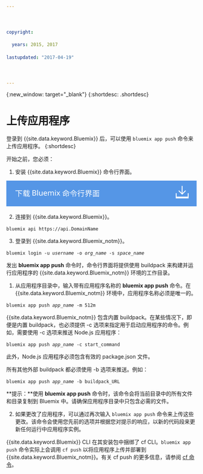 ```yaml
---



copyright:

  years: 2015, 2017

lastupdated: "2017-04-19"



---
```


{:new_window: target="_blank"}
{:shortdesc: .shortdesc}

# 上传应用程序

登录到 {{site.data.keyword.Bluemix}} 后，可以使用 `bluemix app push` 命令来上传应用程序。
{:shortdesc}

开始之前，您必须：
  1. 安装 {{site.data.keyword.Bluemix}} 命令行界面。

  <a class="xref" href="http://clis.ng.bluemix.net/ui/home.html" target="_blank" title="（在新选项卡或窗口中打开）"><img class="image" src="images/btn_bx_commandline.svg" alt="下载 {{site.data.keyword.Bluemix}} 命令行界面" /></a>

  2. 连接到 {{site.data.keyword.Bluemix}}。

  <pre class="pre"><code class="hljs">bluemix api https://api.<span class="keyword" data-hd-keyref="DomainName">DomainName</span></code></pre>

  3. 登录到 {{site.data.keyword.Bluemix_notm}}。

  <pre class="pre"><code class="hljs">bluemix login -u <var class="keyword varname" data-hd-keyref="user_ID">username</var> -o <var class="keyword varname" data-hd-keyref="org_name">org_name</var> -s <var class="keyword varname" data-hd-keyref="space_name">space_name</var></code></pre>

发出 **bluemix app push** 命令时，命令行界面将提供使用 buildpack 来构建并运行应用程序的 {{site.data.keyword.Bluemix_notm}} 环境的工作目录。

  1. 从应用程序目录中，输入带有应用程序名称的 **bluemix app push** 命令。在 {{site.data.keyword.Bluemix_notm}} 环境中，应用程序名称必须是唯一的。


  <pre class="pre"><code class="hljs">bluemix app push <var class="keyword varname" data-hd-keyref="app_name">app_name</var> -m 512m</code></pre>

  {{site.data.keyword.Bluemix_notm}} 包含内置 buildpack。在某些情况下，即便是内置 buildpack，也必须提供 -c 选项来指定用于启动应用程序的命令。例如，需要使用 -c 选项来推送 Node.js 应用程序：

  <pre class="pre"><code class="hljs">bluemix app push <var class="keyword varname" data-hd-keyref="app_name">app_name</var> -c start_command</code></pre>

  此外，Node.js 应用程序必须包含有效的 package.json 文件。

  所有其他外部 buildpack 都必须使用 -b 选项来推送。例如：

  <pre class="pre"><code class="hljs">bluemix app push <var class="keyword varname" data-hd-keyref="app_name">app_name</var> -b buildpack_URL</code></pre>

  **提示：**使用 **bluemix app push** 命令时，该命令会将当前目录中的所有文件和目录复制到 Bluemix 中。请确保应用程序目录中只包含必需的文件。


  2. 如果更改了应用程序，可以通过再次输入 `bluemix app push` 命令来上传这些更改。该命令会使用您先前的选项并根据您对提示的响应，以新的代码段来更新任何运行中应用程序实例。

{{site.data.keyword.Bluemix}} CLI 在其安装包中捆绑了 cf CLI。`bluemix app push` 命令实际上会调用 `cf push` 以将应用程序上传并部署到 {{site.data.keyword.Bluemix_notm}}。有关 cf push 的更多信息，请参阅 [cf 命令](/docs/cli/reference/cfcommands/index.html)。 
